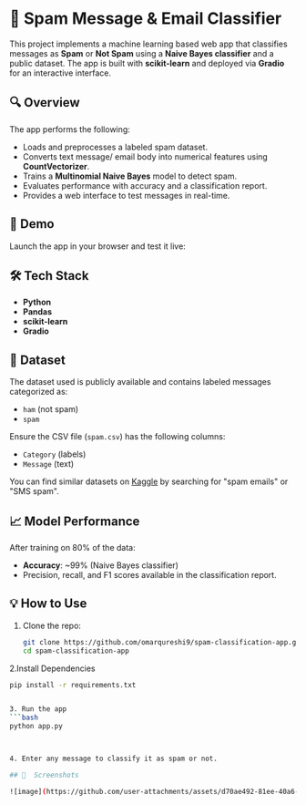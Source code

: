 # 📧 Spam Message & Email Classifier

This project implements a machine learning based web app that classifies messages as **Spam** or **Not Spam** using a **Naive Bayes classifier** and a public dataset. The app is built with **scikit-learn** and deployed via **Gradio** for an interactive interface.

## 🔍 Overview

The app performs the following:

- Loads and preprocesses a labeled spam dataset.
- Converts text message/ email body into numerical features using **CountVectorizer**.
- Trains a **Multinomial Naive Bayes** model to detect spam.
- Evaluates performance with accuracy and a classification report.
- Provides a web interface to test messages in real-time.

## 🚀 Demo

Launch the app in your browser and test it live:

## 🛠️ Tech Stack

- **Python**
- **Pandas**
- **scikit-learn**
- **Gradio**

## 📂 Dataset

The dataset used is publicly available and contains labeled messages categorized as:
- `ham` (not spam)
- `spam`

Ensure the CSV file (`spam.csv`) has the following columns:
- `Category` (labels)
- `Message` (text)

You can find similar datasets on [Kaggle](https://www.kaggle.com/datasets) by searching for "spam emails" or "SMS spam".

## 📈 Model Performance

After training on 80% of the data:
- **Accuracy**: ~99% (Naive Bayes classifier)
- Precision, recall, and F1 scores available in the classification report.

## 💡 How to Use

1. Clone the repo:
   ```bash
   git clone https://github.com/omarqureshi9/spam-classification-app.git
   cd spam-classification-app

2.Install Dependencies
   ```bash
   pip install -r requirements.txt


3. Run the app
   ```bash
   python app.py



4. Enter any message to classify it as spam or not.

## 📸  Screenshots

![image](https://github.com/user-attachments/assets/d70ae492-81ee-40a6-a21f-07f3e97fb3e6)

   
